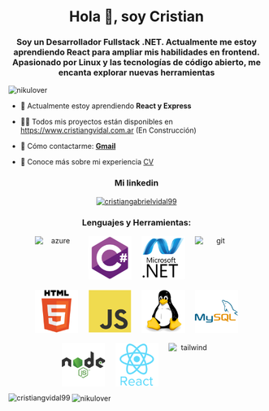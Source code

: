 <h1 align="center">Hola 👋, soy Cristian</h1>
<h3 align="center">Soy un Desarrollador Fullstack .NET. Actualmente me estoy aprendiendo React para ampliar mis habilidades en frontend. Apasionado por Linux y las tecnologías de código abierto, me encanta explorar nuevas herramientas</h3>

<p align="left"> <img src="https://komarev.com/ghpvc/?username=nikulover&label=Profile%20views&color=0e75b6&style=flat" alt="nikulover" /> </p>

- 🌱 Actualmente estoy aprendiendo <strong>React y Express</strong>

- 👨‍💻 Todos mis proyectos están disponibles en <a href="https://www.cristiangvidal.com.ar" target="_blank">https://www.cristiangvidal.com.ar (En Construcción)</a>

- 📧 Cómo contactarme: <strong><a href="mailto:cristiangvidal99@gmail.com" target="_blank">Gmail</a></strong>

- 📄 Conoce más sobre mi experiencia <a href="https://www.canva.com/design/DAFTz0M2tu4/lwR_LliIjgzmpSkIzikUPQ/view?utm_content=DAFTz0M2tu4&utm_campaign=designshare&utm_medium=link2&utm_source=uniquelinks&utlId=h7bbb029916" target="_blank">CV</a>

<h3 align="center">Mi linkedin</h3>
<p align="center">
    <a href="https://linkedin.com/in/cristiangabrielvidal99" target="_blank">
        <img align="center" src="https://raw.githubusercontent.com/rahuldkjain/github-profile-readme-generator/master/src/images/icons/Social/linked-in-alt.svg" alt="cristiangabrielvidal99" height="40" width="50" />
    </a>
</p>

<h3 align="center">Lenguajes y Herramientas:</h3>
<p align="center" style="display: flex; flex-wrap: wrap; justify-content: center; gap: 20px;">
    <img src="https://www.vectorlogo.zone/logos/microsoft_azure/microsoft_azure-icon.svg" alt="azure" width="85" height="85"/>
    <img src="https://raw.githubusercontent.com/devicons/devicon/master/icons/csharp/csharp-original.svg" alt="csharp" width="85" height="85"/>
    <img src="https://raw.githubusercontent.com/devicons/devicon/master/icons/dot-net/dot-net-original-wordmark.svg" alt="dotnet" width="85" height="85"/>
    <img src="https://www.vectorlogo.zone/logos/git-scm/git-scm-icon.svg" alt="git" width="85" height="85"/>
    <img src="https://raw.githubusercontent.com/devicons/devicon/master/icons/html5/html5-original-wordmark.svg" alt="html5" width="85" height="85"/>
    <img src="https://raw.githubusercontent.com/devicons/devicon/master/icons/javascript/javascript-original.svg" alt="javascript" width="85" height="85"/>
    <img src="https://raw.githubusercontent.com/devicons/devicon/master/icons/linux/linux-original.svg" alt="linux" width="85" height="85"/>
    <img src="https://raw.githubusercontent.com/devicons/devicon/master/icons/mysql/mysql-original-wordmark.svg" alt="mysql" width="85" height="85"/>
    <img src="https://raw.githubusercontent.com/devicons/devicon/master/icons/nodejs/nodejs-original-wordmark.svg" alt="nodejs" width="85" height="85"/>
    <img src="https://raw.githubusercontent.com/devicons/devicon/master/icons/react/react-original-wordmark.svg" alt="react" width="85" height="85"/>
    <img src="https://www.vectorlogo.zone/logos/tailwindcss/tailwindcss-icon.svg" alt="tailwind" width="85" height="85"/>
</p>

<p><img align="left" src="https://github-readme-stats.vercel.app/api/top-langs?username=cristiangvidal99&show_icons=true&locale=es&layout=compact" alt="cristiangvidal99" /></p>
<p>&nbsp;<img align="center" src="https://github-readme-stats.vercel.app/api?username=cristiangvidal99&show_icons=true&locale=es" alt="nikulover" /></p>
